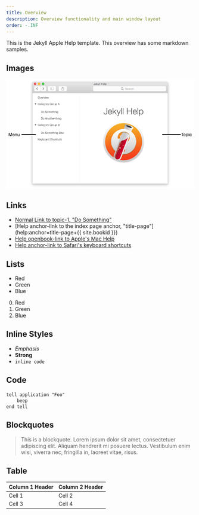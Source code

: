 ```yaml
---
title: Overview
description: Overview functionality and main window layout
order: -.INF
---
```


This is the Jekyll Apple Help template. This overview has some markdown samples.

## Images

![JekyllHelp Overview](overview.png)

## Links

- [Normal Link to topic-1, "Do Something"](topic-1.html)
- [Help anchor-link to the index page anchor, "title-page"](help:anchor=title-page+{{ site.bookid }})
- [Help openbook-link to Apple's Mac Help](help:openbook=com.apple.machelp)
- <!-- Note use of + for space. Alternatively use %20 -->
  [Help anchor-link to Safari's keyboard shortcuts](help:anchor=cpsh003+bookID=com.apple.safari.help)

## Lists

* Red
* Green
* Blue

0. Red
0. Green
0. Blue

## Inline Styles

- *Emphasis*
- **Strong**
- `inline code`

## Code

    tell application "Foo"
        beep
    end tell

## Blockquotes

> This is a blockquote. Lorem ipsum dolor sit amet,
> consectetuer adipiscing elit. Aliquam hendrerit mi posuere lectus.
> Vestibulum enim wisi, viverra nec, fringilla in, laoreet vitae, risus.

## Table

Column 1 Header | Column 2 Header
:--- | :---
Cell 1 | Cell 2
Cell 3 | Cell 4
